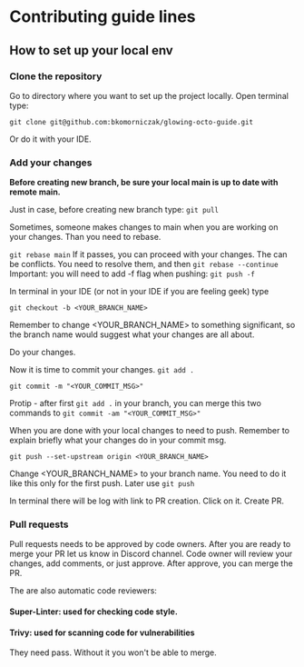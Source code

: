 # Contributing guide lines
## How to set up your local env
### Clone the repository
Go to directory where you want to set up the project locally. Open terminal type:

`git clone git@github.com:bkomorniczak/glowing-octo-guide.git`

Or do it with your IDE.

### Add your changes

<strong> Before creating new branch, be sure your local main is up to date with remote main. </strong>

Just in case, before creating new branch type: `git pull`

Sometimes, someone makes changes to main when you are working on your changes. Than you need to rebase.

`git rebase main`
If it passes, you can proceed with your changes. 
The can be conflicts. You need to resolve them, and then `git rebase --continue`
Important: you will need to add -f flag when pushing: `git push -f`

In terminal in your IDE (or not in your IDE if you are feeling geek) type 

`git checkout -b <YOUR_BRANCH_NAME>`

Remember to change <YOUR_BRANCH_NAME> to something significant, so the branch name would suggest what your changes are all about.

Do your changes.

Now it is time to commit your changes.
`git add .`

`git commit -m "<YOUR_COMMIT_MSG>"`

Protip - after first `git add .` in your branch, you can merge this two commands to `git commit -am "<YOUR_COMMIT_MSG>"`

When you are done with your local changes to need to push. Remember to explain briefly what your changes do in your commit msg.

`git push --set-upstream origin <YOUR_BRANCH_NAME>`

Change <YOUR_BRANCH_NAME> to your branch name. You need to do it like this only for the first push. Later use `git push`

In terminal there will be log with link to PR creation. Click on it. Create PR.



### Pull requests

Pull requests needs to be approved by code owners. After you are ready to merge your PR let us know in Discord channel. 
Code owner will review your changes, add comments, or just approve. After approve, you can merge the PR.

The are also automatic code reviewers:
#### Super-Linter: used for checking code style. 
#### Trivy: used for scanning code for vulnerabilities

They need pass. Without it you won't be able to merge.
